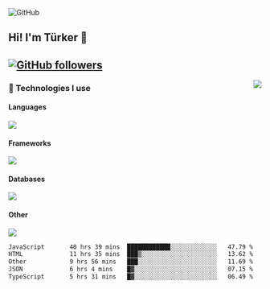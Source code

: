 ![GitHub](https://github.com/turkwr/turkwr/assets/63150613/e5462c44-ccab-48a0-8a33-9f1ea91ff35d)
<!-- ## Hi! I'm Türker 🖐️ -->

##  Hi! I'm Türker 👋
## [![GitHub followers](https://img.shields.io/github/followers/turkwr?color=333&label=Follow&logo=github&logoColor=fff&style=flat-square)](https://github.com/turkwr?tab=followers)
<a href="https://discord.com/users/162740870607536128">
 <img src="https://lanyard.cnrad.dev/api/162740870607536128?hideTimestamp=true&idleMessage=Just%20chillin'%20at%20the%20moment&bg=161a23&animated=true" align="right" />
</a>

### 🧠 Technologies I use
#### Languages
![](https://skillicons.dev/icons?i=js,ts,py,php,go&theme=dark&perline=6)
#### Frameworks
![](https://skillicons.dev/icons?i=next,react,nodejs,tailwind,bootstrap,express&theme=dark&perline=6)
#### Databases
![](https://skillicons.dev/icons?i=mongodb,mysql,sqlite,postgres&theme=dark&perline=6)
#### Other
![](https://skillicons.dev/icons?i=github,git,figma,photoshop,cloudflare,vercel,replit,vscode,visualstudio,discord&theme=dark&perline=6)


<!--START_SECTION:waka-->

```txt
JavaScript       40 hrs 39 mins  ████████████░░░░░░░░░░░░░   47.79 %
HTML             11 hrs 35 mins  ███▒░░░░░░░░░░░░░░░░░░░░░   13.62 %
Other            9 hrs 56 mins   ███░░░░░░░░░░░░░░░░░░░░░░   11.69 %
JSON             6 hrs 4 mins    █▓░░░░░░░░░░░░░░░░░░░░░░░   07.15 %
TypeScript       5 hrs 31 mins   █▓░░░░░░░░░░░░░░░░░░░░░░░   06.49 %
```

<!--END_SECTION:waka-->
